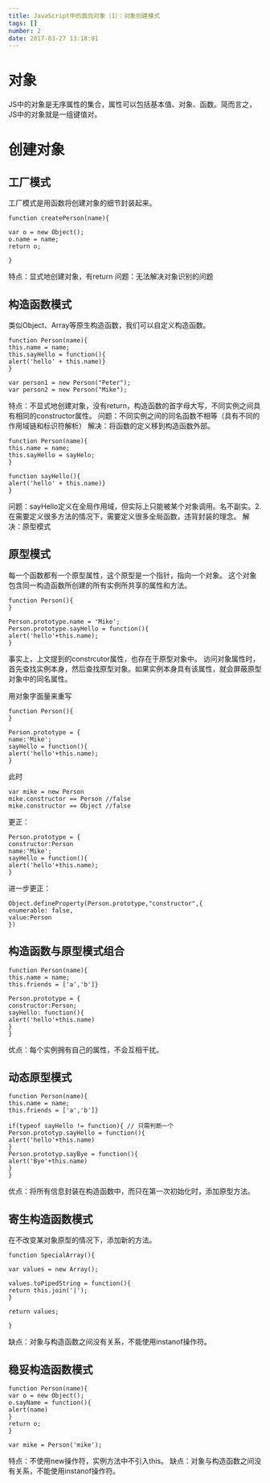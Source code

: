 ```yaml
---
title: JavaScript中的面向对象（1）：对象创建模式
tags: []
number: 2
date: 2017-03-27 13:18:01
---
```


# 对象

JS中的对象是无序属性的集合，属性可以包括基本值、对象、函数。简而言之，JS中的对象就是一组键值对。

# 创建对象

## 工厂模式

工厂模式是用函数将创建对象的细节封装起来。

```
function createPerson(name){

var o = new Object();
o.name = name;
return o;

}

```

特点：显式地创建对象，有return
问题：无法解决对象识别的问题

## 构造函数模式

类似Object、Array等原生构造函数，我们可以自定义构造函数。

```
function Person(name){
this.name = name;
this.sayHello = function(){
alert('hello' + this.name)}
}

var person1 = new Person("Peter");
var person2 = new Person("Mike");
```

特点：不显式地创建对象，没有return，构造函数的首字母大写，不同实例之间具有相同的constructor属性。
问题：不同实例之间的同名函数不相等（具有不同的作用域链和标识符解析）
解决：将函数的定义移到构造函数外部。


```
function Person(name){
this.name = name;
this.sayHello = sayHelo;
}

function sayHello(){
alert('hello' + this.name)}
}

```

问题：sayHello定义在全局作用域，但实际上只能被某个对象调用。名不副实。2. 在需要定义很多方法的情况下，需要定义很多全局函数，违背封装的理念。
解决：原型模式

## 原型模式

每一个函数都有一个原型属性，这个原型是一个指针，指向一个对象。
这个对象包含同一构造函数所创建的所有实例所共享的属性和方法。

```
function Person(){
}

Person.prototype.name = 'Mike';
Person.prototype.sayHello = function(){
alert('hello'+this.name);
}

```

事实上，上文提到的constrcutor属性，也存在于原型对象中。
访问对象属性时，首先查找实例本身，然后查找原型对象。如果实例本身具有该属性，就会屏蔽原型对象中的同名属性。

用对象字面量来重写

```
function Person(){
}

Person.prototype = {
name:'Mike';
sayHello = function(){
alert('hello'+this.name);
}

```
此时

```
var mike = new Person
mike.constructor == Person //false
mike.constructor == Object //false

```

更正：

```
Person.prototype = {
constructor:Person
name:'Mike';
sayHello = function(){
alert('hello'+this.name);
}
```

进一步更正：

```
Object.defineProperty(Person.prototype,"constructor",{
enumerable: false,
value:Person
})
```

## 构造函数与原型模式组合

```
function Person(name){
this.name = name;
this.friends = ['a','b']}

Person.prototype = {
constructor:Person;
sayHello: function(){
alert('hello'+this.name)
}
}
```

优点：每个实例拥有自己的属性，不会互相干扰。

## 动态原型模式

```
function Person(name){
this.name = name;
this.friends = ['a','b']}

if(typeof sayHello != function){ // 只需判断一个
Person.prototyp.sayHello = function(){
alert('hello'+this.name)
}
Person.prototyp.sayBye = function(){
alert('Bye'+this.name)
}
}
```

优点：将所有信息封装在构造函数中，而只在第一次初始化时，添加原型方法。

## 寄生构造函数模式

在不改变某对象原型的情况下，添加新的方法。

```
function SpecialArray(){

var values = new Array();

values.toPipedString = function(){
return this.join('|');
}

return values;

}
```

缺点：对象与构造函数之间没有关系，不能使用instanof操作符。

## 稳妥构造函数模式

```
function Person(name){
var o = new Object();
o.sayName = function(){
alert(name)
}
return o;
}

var mike = Person('mike');
```

特点：不使用new操作符，实例方法中不引入this。
缺点：对象与构造函数之间没有关系，不能使用instanof操作符。
